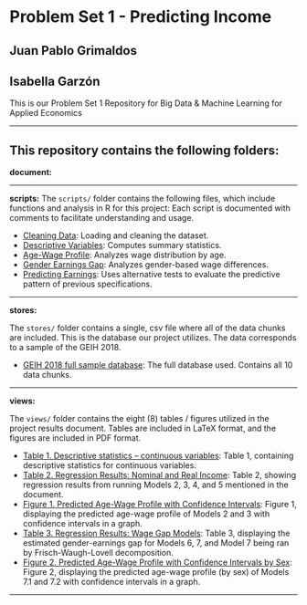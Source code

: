 # Problem Set 1 - Predicting Income 
## Juan Pablo Grimaldos 
## Isabella Garzón 

This is our Problem Set 1 Repository for Big Data & Machine Learning for Applied Economics

---

This repository contains the following folders: 
---

**document:**

---

**scripts:**
  The `scripts/` folder contains the following files, which include functions and analysis in R for this project: 
  Each script is documented with comments to facilitate understanding and usage.

- [Cleaning Data](scripts/1-CleaningData.R): Loading and cleaning the dataset.  
- [Descriptive Variables](scripts/2-DescriptiveVariables.R): Computes summary statistics.  
- [Age-Wage Profile](scripts/3-AgeWageProfile.R): Analyzes wage distribution by age.  
- [Gender Earnings Gap](scripts/4-GenderEarningsGap.R): Analyzes gender-based wage differences.  
- [Predicting Earnings](scripts/5-PredictingEarnings.R): Uses alternative tests to evaluate the predictive pattern of previous specifications.  


---

**stores:**

 The `stores/` folder contains a single, csv file where all of the data chunks are included. This is the database our project utilizes. The data corresponds to a sample of the GEIH 2018.

- [GEIH 2018 full sample database](stores/GEIH2018_FULLCOMBINEDTABLES.csv): The full database used. Contains all 10 data chunks. 
---

**views:**

  The `views/` folder contains the eight (8) tables / figures utilized in the project results document. Tables are included in LaTeX format, and the figures are included in PDF format.
  
- [Table 1. Descriptive statistics – continuous variables](views/summarystatscont22.tex): Table 1, containing descriptive statistics for continuous variables.
- [Table 2. Regression Results: Nominal and Real Income](views/regtable31.tex): Table 2, showing regression results from running Models 2, 3, 4, and 5 mentioned in the document.
- [Figure 1. Predicted Age-Wage Profile with Confidence Intervals](views/age_wage_plot.pdf): Figure 1, displaying the predicted age-wage profile of Models 2 and 3 with confidence intervals in a graph.
- [Table 3. Regression Results: Wage Gap Models](views/regression_results41.tex): Table 3, displaying the estimated gender-earnings gap for Models 6, 7, and Model 7 being ran by Frisch-Waugh-Lovell decomposition.
- [Figure 2. Predicted Age-Wage Profile with Confidence Intervals by Sex](views/age_wage_plot_by_sex.pdf): Figure 2, displaying the predicted age-wage profile (by sex) of Models 7.1 and 7.2 with confidence intervals in a graph.


---



